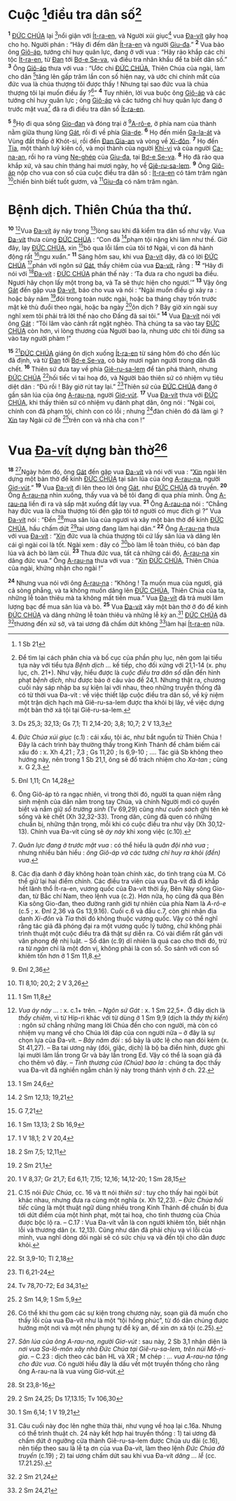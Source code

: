 # Cuộc [^1@-bfc69e6e-9b4b-4c54-abc3-aaa085437b5b]điều tra dân số[^1-bfc69e6e-9b4b-4c54-abc3-aaa085437b5b]
<sup><b>1</b></sup> [ĐỨC CHÚA]() lại [^2@-bfc69e6e-9b4b-4c54-abc3-aaa085437b5b]nổi giận với [Ít-ra-en](), và Người xúi giục[^2-bfc69e6e-9b4b-4c54-abc3-aaa085437b5b] vua [Đa-vít]() gây hoạ cho họ. Người phán : “Hãy đi đếm dân [Ít-ra-en]() và người [Giu-đa]().” <sup><b>2</b></sup> Vua bảo ông [Giô-áp](), tướng chỉ huy quân lực, đang ở với vua : “Hãy rảo khắp các chi tộc [Ít-ra-en](), từ [Đan]() tới [Bơ-e Se-va](), và điều tra nhân khẩu để ta biết dân số.” <sup><b>3</b></sup> Ông [Giô-áp]() thưa với vua : “Ước chi [ĐỨC CHÚA](), Thiên Chúa của ngài, làm cho dân [^3@-bfc69e6e-9b4b-4c54-abc3-aaa085437b5b]tăng lên gấp trăm lần con số hiện nay, và ước chi chính mắt của đức vua là chúa thượng tôi được thấy ! Nhưng tại sao đức vua là chúa thượng tôi lại muốn điều ấy ?[^3-bfc69e6e-9b4b-4c54-abc3-aaa085437b5b]” <sup><b>4</b></sup> Tuy nhiên, lời vua buộc ông [Giô-áp]() và các tướng chỉ huy quân lực ; ông [Giô-áp]() và các tướng chỉ huy quân lực đang ở trước mặt vua[^4-bfc69e6e-9b4b-4c54-abc3-aaa085437b5b] đã ra đi điều tra dân số [Ít-ra-en]().

<sup><b>5</b></sup> [^5-bfc69e6e-9b4b-4c54-abc3-aaa085437b5b]Họ đi qua sông [Gio-đan]() và đóng trại ở [^4@-bfc69e6e-9b4b-4c54-abc3-aaa085437b5b][A-rô-e](), ở phía nam của thành nằm giữa thung lũng [Gát](), rồi đi về phía [Gia-de](). <sup><b>6</b></sup> Họ đến miền [Ga-la-át]() và Vùng đất thấp ở Khót-si, rồi đến [Đan Gia-an]() và vòng về [Xi-đôn](). <sup><b>7</b></sup> Họ đến [Tia](), một thành luỹ kiên cố, và mọi thành của người [Khi-vi]() và của người [Ca-na-an](), rồi họ ra vùng [Ne-ghép]() của [Giu-đa](), tại [Bơ-e Se-va](). <sup><b>8</b></sup> Họ đã rảo qua khắp xứ, và sau chín tháng hai mươi ngày, họ về [Giê-ru-sa-lem](). <sup><b>9</b></sup> Ông [Giô-áp]() nộp cho vua con số của cuộc điều tra dân số : [Ít-ra-en]() có tám trăm ngàn [^5@-bfc69e6e-9b4b-4c54-abc3-aaa085437b5b]chiến binh biết tuốt gươm, và [^6@-bfc69e6e-9b4b-4c54-abc3-aaa085437b5b][Giu-đa]() có năm trăm ngàn.


# Bệnh dịch. Thiên Chúa tha thứ.
<sup><b>10</b></sup> [^6-bfc69e6e-9b4b-4c54-abc3-aaa085437b5b]Vua [Đa-vít]() áy náy trong [^7@-bfc69e6e-9b4b-4c54-abc3-aaa085437b5b]lòng sau khi đã kiểm tra dân số như vậy. Vua [Đa-vít]() thưa cùng [ĐỨC CHÚA]() : “Con đã [^8@-bfc69e6e-9b4b-4c54-abc3-aaa085437b5b]phạm tội nặng khi làm như thế. Giờ đây, lạy [ĐỨC CHÚA](), xin [^9@-bfc69e6e-9b4b-4c54-abc3-aaa085437b5b]bỏ qua lỗi lầm của tôi tớ Ngài, vì con đã hành động rất [^10@-bfc69e6e-9b4b-4c54-abc3-aaa085437b5b]ngu xuẩn.” <sup><b>11</b></sup> Sáng hôm sau, khi vua [Đa-vít]() dậy, đã có lời [ĐỨC CHÚA]() [^11@-bfc69e6e-9b4b-4c54-abc3-aaa085437b5b]phán với ngôn sứ [Gát](), thầy chiêm của vua [Đa-vít](), rằng : <sup><b>12</b></sup> “Hãy đi nói với [^12@-bfc69e6e-9b4b-4c54-abc3-aaa085437b5b][Đa-vít]() : [ĐỨC CHÚA]() phán thế này : ‘Ta đưa ra cho ngươi ba điều. Ngươi hãy chọn lấy một trong ba, và Ta sẽ thực hiện cho ngươi.’” <sup><b>13</b></sup> Vậy ông [Gát]() đến gặp vua [Đa-vít](), báo cho vua và nói : “Ngài muốn điều gì xảy ra : hoặc bảy năm [^13@-bfc69e6e-9b4b-4c54-abc3-aaa085437b5b]đói trong toàn nước ngài, hoặc ba tháng chạy trốn trước mặt kẻ thù đuổi theo ngài, hoặc ba ngày [^14@-bfc69e6e-9b4b-4c54-abc3-aaa085437b5b]ôn dịch ? Bây giờ xin ngài suy nghĩ xem tôi phải trả lời thế nào cho Đấng đã sai tôi.” <sup><b>14</b></sup> Vua [Đa-vít]() nói với ông [Gát]() : “Tôi lâm vào cảnh rất ngặt nghèo. Thà chúng ta sa vào tay [ĐỨC CHÚA]() còn hơn, vì lòng thương của Người bao la, nhưng ước chi tôi đừng sa vào tay người phàm !”

<sup><b>15</b></sup> [^7-bfc69e6e-9b4b-4c54-abc3-aaa085437b5b][ĐỨC CHÚA]() giáng ôn dịch xuống [Ít-ra-en]() từ sáng hôm đó cho đến lúc đã định, và từ [Đan]() tới [Bơ-e Se-va](), có bảy mươi ngàn người trong dân đã chết. <sup><b>16</b></sup> Thiên sứ đưa tay về phía [Giê-ru-sa-lem]() để tàn phá thành, nhưng [ĐỨC CHÚA]() [^15@-bfc69e6e-9b4b-4c54-abc3-aaa085437b5b]hối tiếc vì tai hoạ đó, và Người bảo thiên sứ có nhiệm vụ tiêu diệt dân : “Đủ rồi ! Bây giờ rút tay lại.” [^16@-bfc69e6e-9b4b-4c54-abc3-aaa085437b5b]Thiên sứ của [ĐỨC CHÚA]() đang ở gần sân lúa của ông [A-rau-na](), người [Giơ-vút](). <sup><b>17</b></sup> Vua [Đa-vít]() thưa với [ĐỨC CHÚA](), khi thấy thiên sứ có nhiệm vụ đánh phạt dân, ông nói : “Ngài coi, chính con đã phạm tội, chính con có lỗi ; nhưng [^17@-bfc69e6e-9b4b-4c54-abc3-aaa085437b5b]đàn chiên đó đã làm gì ? [Xin]() tay Ngài cứ đè [^18@-bfc69e6e-9b4b-4c54-abc3-aaa085437b5b]trên con và nhà cha con !”


# Vua [Đa-vít]() dựng bàn thờ[^8-bfc69e6e-9b4b-4c54-abc3-aaa085437b5b]
<sup><b>18</b></sup> [^9-bfc69e6e-9b4b-4c54-abc3-aaa085437b5b]Ngày hôm đó, ông [Gát]() đến gặp vua [Đa-vít]() và nói với vua : “[Xin]() ngài lên dựng một bàn thờ để kính [ĐỨC CHÚA]() tại sân lúa của ông [A-rau-na](), người [Giơ-vút]().” <sup><b>19</b></sup> Vua [Đa-vít]() đi lên theo lời ông [Gát](), như [ĐỨC CHÚA]() đã truyền. <sup><b>20</b></sup> Ông [A-rau-na]() nhìn xuống, thấy vua và bề tôi đang đi qua phía mình. Ông [A-rau-na]() liền đi ra và sấp mặt xuống đất lạy vua. <sup><b>21</b></sup> Ông [A-rau-na]() nói : “Chẳng hay đức vua là chúa thượng tôi đến gặp tôi tớ người có mục đích gì ?” Vua [Đa-vít]() nói : “Đến [^19@-bfc69e6e-9b4b-4c54-abc3-aaa085437b5b]mua sân lúa của ngươi và xây một bàn thờ để kính [ĐỨC CHÚA](), hầu chấm dứt [^20@-bfc69e6e-9b4b-4c54-abc3-aaa085437b5b]tai ương đang làm hại dân.” <sup><b>22</b></sup> Ông [A-rau-na]() thưa với vua [Đa-vít]() : “[Xin]() đức vua là chúa thượng tôi cứ lấy sân lúa và dâng lên cái gì ngài coi là tốt. Ngài xem : đây có [^21@-bfc69e6e-9b4b-4c54-abc3-aaa085437b5b]bò làm lễ toàn thiêu, có bàn đạp lúa và ách bò làm củi. <sup><b>23</b></sup> Thưa đức vua, tất cả những cái đó, [A-rau-na]() xin dâng đức vua.” Ông [A-rau-na]() thưa với vua : “[Xin]() [ĐỨC CHÚA](), Thiên Chúa của ngài, khứng nhận cho ngài !”

<sup><b>24</b></sup> Nhưng vua nói với ông [A-rau-na]() : “Không ! Ta muốn mua của ngươi, giá cả sòng phẳng, và ta không muốn dâng lên [ĐỨC CHÚA](), Thiên Chúa của ta, những lễ toàn thiêu mà ta không mất tiền mua.” Vua [Đa-vít]() đã trả mười lăm lượng bạc để mua sân lúa và bò. <sup><b>25</b></sup> Vua [Đa-vít]() xây một bàn thờ ở đó để kính [ĐỨC CHÚA]() và dâng những lễ toàn thiêu và những lễ kỳ an.[^10-bfc69e6e-9b4b-4c54-abc3-aaa085437b5b] [ĐỨC CHÚA]() đã [^22@-bfc69e6e-9b4b-4c54-abc3-aaa085437b5b]thương đến xứ sở, và tai ương đã chấm dứt không [^23@-bfc69e6e-9b4b-4c54-abc3-aaa085437b5b]làm hại [Ít-ra-en]() nữa.

[^1-bfc69e6e-9b4b-4c54-abc3-aaa085437b5b]: Để tìm lại cách phân chia và bố cục của phần phụ lục, nên gom lại tiểu tựa này với tiểu tựa *Bệnh dịch ...* kế tiếp, cho đối xứng với 21,1-14 (x. phụ lục, ch. 21+). Như vậy, hiểu được là *cuộc điều tra dân số* dẫn đến hình phạt *bệnh dịch*, như được báo ở câu vào đề 24,1. Nhưng thật ra, chương cuối này sáp nhập ba sự kiện lại với nhau, theo những truyền thống đã có từ thời vua Đa-vít : về việc thiết lập cuộc điều tra dân số, về kỷ niệm một trận dịch hạch mà Giê-ru-sa-lem được tha khỏi bị lây, về việc dựng một bàn thờ xá tội tại Giê-ru-sa-lem.
[^2-bfc69e6e-9b4b-4c54-abc3-aaa085437b5b]: *Đức Chúa xúi giục* (c.1) : cái xấu, tội ác, như bắt nguồn từ Thiên Chúa ! Đây là cách trình bày thường thấy trong Kinh Thánh để châm biếm cái xấu đó : x. Xh 4,21 ; 7,3 ; Gs 11,20 ; Is 6,9-10 ; .... Tác giả Sb không theo hướng này, nên trong 1 Sb 21,1, ông sẽ đổ trách nhiệm cho *Xa-tan* ; cũng x. G 2,3.
[^3-bfc69e6e-9b4b-4c54-abc3-aaa085437b5b]: Ông Giô-áp tỏ ra ngạc nhiên, vì trong thời đó, người ta quan niệm rằng sinh mệnh của dân nằm trong tay Chúa, và chính Người mới có quyền biết và nắm giữ *sổ trường sinh* (Tv 69,29) cũng như *cuốn sách* ghi tên kẻ sống và kẻ chết (Xh 32,32-33). Trong dân, cũng đã quen có những chuẩn bị, những thận trọng, mỗi khi có cuộc điều tra như vậy (Xh 30,12-13). Chính vua Đa-vít cũng sẽ *áy náy* khi xong việc (c.10).
[^4-bfc69e6e-9b4b-4c54-abc3-aaa085437b5b]: *Quân lực đang ở trước mặt vua* : có thể hiểu là *quân đội nhà vua* ; nhưng nhiều bản hiểu : *ông Giô-áp và các tướng chỉ huy ra khỏi (đền) vua*.
[^5-bfc69e6e-9b4b-4c54-abc3-aaa085437b5b]: Các địa danh ở đây không hoàn toàn chính xác, do tình trạng của M. Có thể giữ lại hai điểm chính. Các điều tra viên của vua Đa-vít đã đi khắp hết lãnh thổ Ít-ra-en, vương quốc của Đa-vít thời ấy, Bên Này sông Gio-đan, từ Bắc chí Nam, theo lệnh vua (c.2). Hơn nữa, họ cũng đã qua Bên Kia sông Gio-đan, theo đường ranh giới tự nhiên của phía Nam là *A-rô-e* (c.5 ; x. Đnl 2,36 và Gs 13,9.16). Cuối c.6 và đầu c.7, còn ghi nhận địa danh *Xi-đôn* và *Tia* thời đó không thuộc vương quốc. Vậy có thể nghĩ rằng tác giả đã phóng đại ra một vương quốc lý tưởng, chứ không phải trình thuật một cuộc điều tra đã thật sự diễn ra. Có vài điểm rất gần với văn phong đệ nhị luật. – Số dân (c.9) dĩ nhiên là quá cao cho thời đó, trừ ra từ *ngàn* chỉ là một đơn vị, không phải là con số. So sánh với con số khiêm tốn hơn ở 1 Sm 11,8.
[^6-bfc69e6e-9b4b-4c54-abc3-aaa085437b5b]: *Vua áy náy* ... : x. c.1+ trên. – *Ngôn sứ Gát* : x. 1 Sm 22,5+. Ở đây dịch là *thầy chiêm*, vì từ Híp-ri khác với từ dùng ở 1 Sm 9,9 (dịch là *thầy thị kiến*) : ngôn sứ chẳng những mang lời Chúa đến cho con người, mà còn có nhiệm vụ mang về cho Chúa lời đáp của con người nữa – ở đây là sự chọn lựa của Đa-vít. – *Bảy năm đói* : số bảy là ước lệ cho nạn đói kém (x. St 41,27). – Ba tai ương này (đói, giặc, dịch) là bộ ba điển hình, được ghi lại mười lăm lần trong Gr và bảy lần trong Ed. Vậy có thể là soạn giả đã cho thêm vô đây. – *Tình thương của (Chúa) bao la* : chúng ta đọc thấy vua Đa-vít đã nghiền ngẫm chân lý này trong thánh vịnh ở ch. 22.
[^7-bfc69e6e-9b4b-4c54-abc3-aaa085437b5b]: C.15 nói *Đức Chúa*, cc. 16 và tt nói *thiên sứ* : tuy cho thấy hai ngòi bút khác nhau, nhưng đưa ra cùng một nghĩa (x. Xh 12,23). – *Đức Chúa hối tiếc* cũng là một thuật ngữ dùng nhiều trong Kinh Thánh để chuẩn bị đưa tới dứt điểm của một hình phạt, một tai hoạ, cho tình thương của Chúa được bộc lộ ra. – C.17 : Vua Đa-vít vẫn là con người khiêm tốn, biết nhận lỗi và thương dân (x. 12,13). Cũng như dân đã phải chịu vạ vì lỗi của mình, vua nghĩ dòng dõi ngài sẽ có sức chịu vạ và đền tội cho dân được khỏi.
[^8-bfc69e6e-9b4b-4c54-abc3-aaa085437b5b]: Có thể khi thu gom các sự kiện trong chương này, soạn giả đã muốn cho thấy lỗi của vua Đa-vít như là một “tội hồng phúc”, từ đó dân chúng được hưởng một nơi và một nền phụng tự để kỳ an, để xin ơn xá tội (c.25).
[^9-bfc69e6e-9b4b-4c54-abc3-aaa085437b5b]: *Sân lúa của ông A-rau-na, người Giơ-vút* : sau này, 2 Sb 3,1 nhận diện là *nơi vua Sa-lô-môn xây nhà Đức Chúa tại Giê-ru-sa-lem, trên núi Mô-ri-gia*. – C.23 : dịch theo các bản HL và XR ; M chép : *... vua A-rau-na tặng cho đức vua*. Có người hiểu đây là dấu vết một truyền thống cho rằng ông A-rau-na là vua vùng Giơ-vút.
[^10-bfc69e6e-9b4b-4c54-abc3-aaa085437b5b]: Câu cuối này đọc lên nghe thừa thải, như vụng về hoạ lại c.16a. Nhưng có thể trình thuật ch. 24 này kết hợp hai truyền thống : 1) tai ương đã chấm dứt ở ngưỡng cửa thành Giê-ru-sa-lem được Chúa ưu đãi (c.16), nên tiếp theo sau là lễ tạ ơn của vua Đa-vít, làm theo lệnh *Đức Chúa đã truyền* (c.19) ; 2) tai ương chấm dứt sau khi vua Đa-vít *dâng ... lễ* (cc. 17.21.25).
[^1@-bfc69e6e-9b4b-4c54-abc3-aaa085437b5b]: 1 Sb 21
[^2@-bfc69e6e-9b4b-4c54-abc3-aaa085437b5b]: Ds 25,3; 32,13; Gs 7,1; Tl 2,14-20; 3,8; 10,7; 2 V 13,3
[^3@-bfc69e6e-9b4b-4c54-abc3-aaa085437b5b]: Đnl 1,11; Cn 14,28
[^4@-bfc69e6e-9b4b-4c54-abc3-aaa085437b5b]: Đnl 2,36
[^5@-bfc69e6e-9b4b-4c54-abc3-aaa085437b5b]: Tl 8,10; 20,2; 2 V 3,26
[^6@-bfc69e6e-9b4b-4c54-abc3-aaa085437b5b]: 1 Sm 11,8
[^7@-bfc69e6e-9b4b-4c54-abc3-aaa085437b5b]: 1 Sm 24,6
[^8@-bfc69e6e-9b4b-4c54-abc3-aaa085437b5b]: 2 Sm 12,13; 19,21
[^9@-bfc69e6e-9b4b-4c54-abc3-aaa085437b5b]: G 7,21
[^10@-bfc69e6e-9b4b-4c54-abc3-aaa085437b5b]: 1 Sm 13,13; 2 Sb 16,9
[^11@-bfc69e6e-9b4b-4c54-abc3-aaa085437b5b]: 1 V 18,1; 2 V 20,4
[^12@-bfc69e6e-9b4b-4c54-abc3-aaa085437b5b]: 2 Sm 7,5; 12,11
[^13@-bfc69e6e-9b4b-4c54-abc3-aaa085437b5b]: 2 Sm 21,1
[^14@-bfc69e6e-9b4b-4c54-abc3-aaa085437b5b]: 1 V 8,37; Gr 21,7; Ed 6,11; 7,15; 12,16; 14,12-20; 1 Sm 28,15
[^15@-bfc69e6e-9b4b-4c54-abc3-aaa085437b5b]: St 3,9-10; Tl 2,18
[^16@-bfc69e6e-9b4b-4c54-abc3-aaa085437b5b]: Tl 6,21-24
[^17@-bfc69e6e-9b4b-4c54-abc3-aaa085437b5b]: Tv 78,70-72; Ed 34,31
[^18@-bfc69e6e-9b4b-4c54-abc3-aaa085437b5b]: 2 Sm 14,9; 1 Sm 5,9
[^19@-bfc69e6e-9b4b-4c54-abc3-aaa085437b5b]: St 23,8-16
[^20@-bfc69e6e-9b4b-4c54-abc3-aaa085437b5b]: 2 Sm 24,25; Ds 17,13.15; Tv 106,30
[^21@-bfc69e6e-9b4b-4c54-abc3-aaa085437b5b]: 1 Sm 6,14; 1 V 19,21
[^22@-bfc69e6e-9b4b-4c54-abc3-aaa085437b5b]: 2 Sm 21,24
[^23@-bfc69e6e-9b4b-4c54-abc3-aaa085437b5b]: 2 Sm 24,21